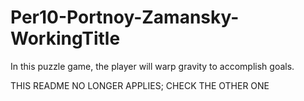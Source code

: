 Per10-Portnoy-Zamansky-WorkingTitle
===================================

In this puzzle game, the player will warp gravity to accomplish goals.

THIS README NO LONGER APPLIES; CHECK THE OTHER ONE
